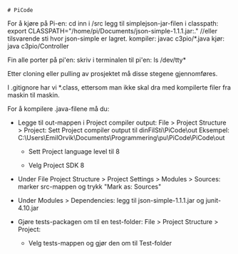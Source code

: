     # PiCode

For å kjøre på Pi-en:
    cd inn i /src
    legg til simplejson-jar-filen i classpath: export CLASSPATH="/home/pi/Documents/json-simple-1.1.1.jar:." //eller tilsvarende sti hvor json-simple er lagret.
    kompiler: javac c3pio/*.java
    kjør: java c3pio/Controller
    
Fin alle porter på pi'en:
    skriv i terminalen til pi'en: ls /dev/tty*

Etter cloning eller pulling av prosjektet må disse stegene gjennomføres.

I .gitignore har vi *.class, ettersom man ikke skal dra med kompilerte filer fra maskin til maskin. 

For å kompilere .java-filene må du:
- Legge til out-mappen i Project compiler output:
    File > Project Structure > Project:
    Sett Project compiler output til dinFilSti\PiCode\out
    Eksempel: C:\Users\EmilOrvik\Documents\Programmering\pu\PiCode\PiCode\out

    - Sett Project language level til 8

    - Velg Project SDK 8

- Under File Project Structure > Project Settings > Modules > Sources: marker src-mappen og trykk "Mark as: Sources"

- Under Modules > Dependencies: legg til json-simple-1.1.1.jar og junit-4.10.jar

- Gjøre tests-packagen om til en test-folder:
    File > Project Structure > Project:
    - Velg tests-mappen og gjør den om til Test-folder
